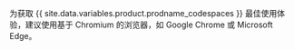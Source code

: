 为获取 {{ site.data.variables.product.prodname_codespaces }} 最佳使用体验，建议使用基于 Chromium 的浏览器，如 Google Chrome 或 Microsoft Edge。
